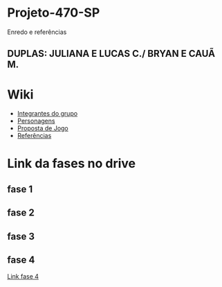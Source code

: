 # Projeto-470-SP
Enredo e referências

<h2>DUPLAS: JULIANA E LUCAS C./
         BRYAN E CAUÃ M.</h2>
         
# Wiki

- <a href="https://github.com/julianadlisboa/Projeto-470-SP/wiki/Integrantes-do-grupo">Integrantes do grupo</a>
- <a href="https://github.com/julianadlisboa/Projeto-470-SP/wiki/Personagens">Personagens</a>
- <a href="https://github.com/julianadlisboa/Projeto-470-SP/wiki/Proposta-de-Jogo">Proposta de Jogo</a>
- <a href="https://github.com/julianadlisboa/Projeto-470-SP/wiki/Refer%C3%AAncias">Referências</a>

# Link da fases no drive

## fase 1

## fase 2

## fase 3

## fase 4
<a href="https://drive.google.com/file/d/1psxCA4l7pPAl5tAdmdrD39RB6CIf9Iw-/view?usp=sharing">Link fase 4</a>

